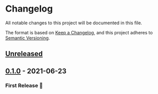 # Changelog

All notable changes to this project will be documented in this file.

The format is based on [Keep a Changelog](https://keepachangelog.com/en/1.0.0/),
and this project adheres to [Semantic Versioning](https://semver.org/spec/v2.0.0.html).

## [Unreleased]

## [0.1.0] - 2021-06-23

### First Release :tada:

[unreleased]: https://github.com/supertone-inc/envjs/compare/v0.1.0...HEAD
[0.1.0]: https://github.com/supertone-inc/envjs/releases/tag/v0.1.0
